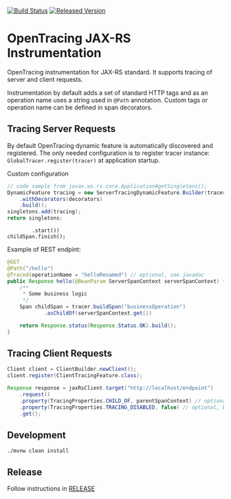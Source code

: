 [![Build Status][ci-img]][ci] [![Released Version][maven-img]][maven]

# OpenTracing JAX-RS Instrumentation

OpenTracing instrumentation for JAX-RS standard. It supports tracing of server and client requests.

Instrumentation by default adds a set of standard HTTP tags and as an operation name uses a string used in `@Path` annotation. Custom tags or operation name can be defined in span decorators.

## Tracing Server Requests
By default OpenTracing dynamic feature is automatically discovered and registered. The only needed configuration is to register tracer instance: `GlobalTracer.register(tracer)` at application startup.

Custom configuration 
```java
// code sample from javax.ws.rs.core.Application#getSingletons();
DynamicFeature tracing = new ServerTracingDynamicFeature.Builder(tracer)
    .withDecorators(decorators)
    .build();
singletons.add(tracing);
return singletons;
```

            .start())
    childSpan.finish();
Example of REST endpint:
```java
@GET
@Path("/hello")
@Traced(operationName = "helloRenamed") // optional, see javadoc
public Response hello(@BeanParam ServerSpanContext serverSpanContext) {
    /**
     * Some business logic
     */
    Span childSpan = tracer.buildSpan("businessOperation")
            .asChildOf(serverSpanContext.get())

    return Response.status(Response.Status.OK).build();
}
```

## Tracing Client Requests
```java
Client client = ClientBuilder.newClient();
client.register(ClientTracingFeature.class);

Response response = jaxRsClient.target("http://localhost/endpoint")
    .request()
    .property(TracingProperties.CHILD_OF, parentSpanContext) // optional, by default new trace is started
    .property(TracingProperties.TRACING_DISABLED, false) // optional, by default false
    .get();
```

## Development
```shell
./mvnw clean install
```

## Release
Follow instructions in [RELEASE](RELEASE.md)


   [ci-img]: https://travis-ci.org/opentracing-contrib/java-jaxrs.svg?branch=master
   [ci]: https://travis-ci.org/opentracing-contrib/java-jaxrs
   [maven-img]: https://img.shields.io/maven-central/v/io.opentracing.contrib/opentracing-jaxrs2.svg?maxAge=2592000
   [maven]: http://search.maven.org/#search%7Cga%7C1%7Copentracing-jaxrs2
